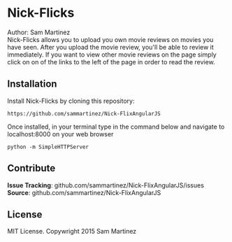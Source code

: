 Nick-Flicks
=========

Author: Sam Martinez<br>
Nick-Flicks allows you to upload you own movie reviews on movies you have seen. After you upload the movie review, you'll be able to review it immediately. If you want to view other movie reviews on the page simply click on on of the links to the left of the page in order to read the review.

Installation
------------
Install Nick-Flicks by cloning this repository:
```
https://github.com/sammartinez/Nick-FlixAngularJS
```
Once installed, in your terminal type in the command below and navigate to localhost:8000 on your web browser

```
python -m SimpleHTTPServer 
```

Contribute
---------
**Issue Tracking**:  github.com/sammartinez/Nick-FlixAngularJS/issues <br>
**Source**: github.com/sammartinez/Nick-FlixAngularJS

License
-------
MIT License. Copywright 2015 Sam Martinez
